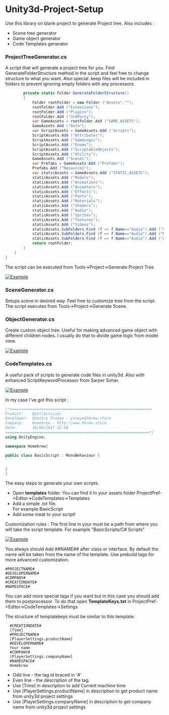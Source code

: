 # Unity3d-Project-Setup
Use this library on blank project to generate Project tree.
Also includes :
- Scene tree generator
- Game object generator
- Code Templates generator

### ProjectTreeGenerator.cs ###
A script that will generate a project tree for you. 
Find GenerateFolderStructure method in the script and feel free to change structure to what you want. Also special .keep files will be included in folders to prevent ignoring empty folders with any processors.
```csharp
        private static Folder GenerateFolderStructure()
        {
            Folder rootFolder = new Folder ("Assets","");
            rootFolder.Add ("Extensions");
            rootFolder.Add ("Plugins");
            rootFolder.Add ("3rdParty");
            var GameAssets = rootFolder.Add ("GAME_ASSETS");
            GameAssets.Add ("Data");
            var ScriptAssets = GameAssets.Add ("Scripts");
            ScriptAssets.Add ("Attributes");
            ScriptAssets.Add ("GameLogic");
            ScriptAssets.Add ("Enums");
            ScriptAssets.Add ("ScriptableObjects");
            ScriptAssets.Add ("Utility");
            GameAssets.Add ("Scenes");
            var Prefabs = GameAssets.Add ("Prefabs");
            Prefabs.Add ("Resources");
            var staticAssets = GameAssets.Add ("STATIC_ASSETS");
            staticAssets.Add ("Models");
            staticAssets.Add ("Animations");
            staticAssets.Add ("Animators");
            staticAssets.Add ("Effects");
            staticAssets.Add ("Fonts");
            staticAssets.Add ("Materials");
            staticAssets.Add ("Shaders");
            staticAssets.Add ("Audio");
            staticAssets.Add ("Sprites");
            staticAssets.Add ("Textures");
            staticAssets.Add ("Videos");
            staticAssets.SubFolders.Find (f => f.Name=="Audio").Add ("Sounds");
            staticAssets.SubFolders.Find (f => f.Name=="Audio").Add ("Music");
            staticAssets.SubFolders.Find (f => f.Name=="Audio").Add ("Ambients");
            return rootFolder;
        }
    }
}
```
The script can be executed from Tools->Project->Generate Project Tree

[![Example](https://i.gyazo.com/8f24c7b42b51364f2de9cb5a86b4f175.gif "Example")](https://i.gyazo.com/8f24c7b42b51364f2de9cb5a86b4f175.gif "Example")

### SceneGenerator.cs ###
Setups scene in desired way. Feel free to customize tree from the script.
The script executes from Tools->Project->Generate Scene.
### ObjectGenerator.cs ###
Create custom object tree. Useful for making advanced game object with different children nodes. I usually do that to divide game logic from model view. 

[![Example](https://i.gyazo.com/a820e0297e1cb00cd5636877166662c5.png "Example")](https://i.gyazo.com/a820e0297e1cb00cd5636877166662c5.png "Example")

### CodeTemplates.cs ###
A useful pack of scripts to generate code files in unity3d. Also with enhanced ScriptKeywordProcessor from Sarper Soher. 

[![Example](https://i.gyazo.com/411120b4433f9be438c6e1cb28c96e4f.gif "Example")](https://i.gyazo.com/411120b4433f9be438c6e1cb28c96e4f.gif "Example")

In my case I've got this script :
```csharp
/*===============================================================
Product:    Battlecruiser
Developer:  Dimitry Pixeye - pixeye@hbrew.store
Company:    Homebrew - http://www.hbrew.store
Date:       16/04/2017 12:58
================================================================*/
using UnityEngine;

namespace Homebrew{

public class BasicScript : MonoBehaviour {


}
}
```
The easy steps to generate your own scripts.

- Open **templates** folder. 
You can find it In your assets folder  ProjectPref->Editor->CodeTemplates->Templates
- Add a simple .txt file.  
For example BasicScript
- Add some meat to your script! 

Customization rules :
The first line in your must be a path from where you will take the script template.
For example "BasicScripts/C# Scripts"

[![Example](https://i.gyazo.com/193ada0dad30c91e34d05e3a01644c82.png "Example")](https://i.gyazo.com/193ada0dad30c91e34d05e3a01644c82.png "Example")


You always should Add ##NAME## after class or interface. By default the name will be taken from the name of the template. Use prebuild tags for more advanced customization.

    #PROJECTNAME# 
    #DEVELOPERNAME# 
    #COMPANY# 
    #CREATIONDATE# 
    #NAMESPACE#

You can add more special tags if you want but in this case you should add them to postprocessor. 
To do that open **TemplateKeys.txt** in ProjectPref->Editor->CodeTemplates->Settings

The structure of templatekeys must be similar to this template:

      #CREATIONDATE#
      [Time]
      #PROJECTNAME#
      [PlayerSettings.productName]
      #DEVELOPERNAME#
      Your name
      #COMPANY#
      [PlayerSettings.companyName] 
      #NAMESPACE#
      Homebrew

- Odd line - the tag id braced in '#'
- Even line - the description of the tag.
- Use [Time] in description to add Current machine time
- Use [PlayerSettings.productName] in description to get product name from unity3d project settings
- Use [PlayerSettings.companyName] in description to get company name from unity3d project settings
